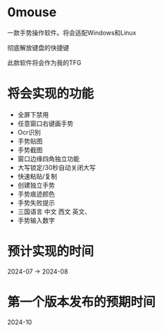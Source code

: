 # 0mouse

一款手势操作软件。将会适配Windows和Linux

彻底解放键盘的快捷键

此款软件将会作为我的TFG

# 将会实现的功能

- 全屏下禁用
- 任意窗口右键画手势
- Ocr识别
- 手势贴图
- 手势截图
- 窗口边缘四角独立功能
- 大写锁定/30秒自动关闭大写
- 快速粘贴/复制
- 创建独立手势
- 手势痕迹颜色
- 手势失败提示
- 三国语言 中文 西文 英文、
- 手势输入数字


# 预计实现的时间

2024-07 -> 2024-08

# 第一个版本发布的预期时间

2024-10
